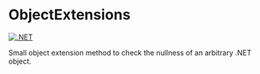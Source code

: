 # ObjectExtensions

[![.NET](https://github.com/FreedomFaighter/ObjectExtensions/actions/workflows/dotnet.yml/badge.svg)](https://github.com/FreedomFaighter/ObjectExtensions/actions/workflows/dotnet.yml)

Small object extension method to check the nullness of an arbitrary .NET object.
